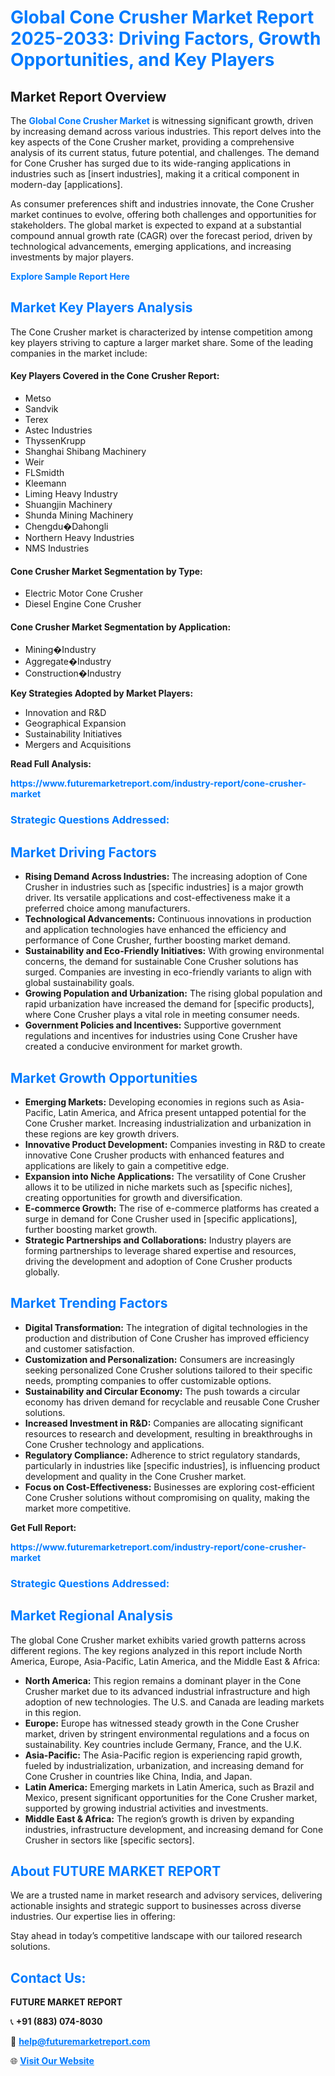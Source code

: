 <h1 style="color: #007BFF;">Global Cone Crusher Market Report 2025-2033: Driving Factors, Growth Opportunities, and Key Players</h1>

<section id="overview">
<h2>Market Report Overview</h2>
<p>The <a href="https://www.futuremarketreport.com/industry-report/cone-crusher-market" style="color: #007BFF; text-decoration: none;"><strong>Global Cone Crusher Market</strong></a> is witnessing significant growth, driven by increasing demand across various industries. This report delves into the key aspects of the Cone Crusher market, providing a comprehensive analysis of its current status, future potential, and challenges. The demand for Cone Crusher has surged due to its wide-ranging applications in industries such as [insert industries], making it a critical component in modern-day [applications].</p>
<p>As consumer preferences shift and industries innovate, the Cone Crusher market continues to evolve, offering both challenges and opportunities for stakeholders. The global market is expected to expand at a substantial compound annual growth rate (CAGR) over the forecast period, driven by technological advancements, emerging applications, and increasing investments by major players.</p>
</section>

<section id="overview">
<p><a href="https://www.futuremarketreport.com/request-sample/reportId=96633" style="color: #007BFF; text-decoration: none;"><strong>Explore Sample Report Here</strong></a></p>
</section>

<section id="key-players">
<h2 style="color: #007BFF;">Market Key Players Analysis</h2>
<p>The Cone Crusher market is characterized by intense competition among key players striving to capture a larger market share. Some of the leading companies in the market include:</p>
<h4>Key Players Covered in the Cone Crusher Report:</h4>
<ul><li>Metso</li><li>Sandvik</li><li>Terex</li><li>Astec Industries</li><li>ThyssenKrupp</li><li>Shanghai Shibang Machinery</li><li>Weir</li><li>FLSmidth</li><li>Kleemann</li><li>Liming Heavy Industry</li><li>Shuangjin Machinery</li><li>Shunda Mining Machinery</li><li>Chengdu�Dahongli</li><li>Northern Heavy Industries</li><li>NMS Industries</li></ul>
<h4>Cone Crusher Market Segmentation by Type:</h4>
<ul><li>Electric Motor Cone Crusher</li><li>Diesel Engine Cone Crusher</li></ul>

<h4>Cone Crusher Market Segmentation by Application:</h4>
<ul><li>Mining�Industry</li><li>Aggregate�Industry</li><li>Construction�Industry</li></ul>
<p><strong>Key Strategies Adopted by Market Players:</strong></p>
<ul>
<li>Innovation and R&D</li>
<li>Geographical Expansion</li>
<li>Sustainability Initiatives</li>
<li>Mergers and Acquisitions</li>
</ul>
</section>

<section>
<p><strong>Read Full Analysis: </strong></p><a href="https://www.futuremarketreport.com/industry-report/cone-crusher-market" style="color: #007BFF; text-decoration: none;"><strong>https://www.futuremarketreport.com/industry-report/cone-crusher-market</strong></a>
<h3 style="color: #007BFF;">Strategic Questions Addressed:</h3>
</section>

<section id="driving-factors">
<h2 style="color: #007BFF;">Market Driving Factors</h2>
<ul>
<li><strong>Rising Demand Across Industries:</strong> The increasing adoption of Cone Crusher in industries such as [specific industries] is a major growth driver. Its versatile applications and cost-effectiveness make it a preferred choice among manufacturers.</li>
<li><strong>Technological Advancements:</strong> Continuous innovations in production and application technologies have enhanced the efficiency and performance of Cone Crusher, further boosting market demand.</li>
<li><strong>Sustainability and Eco-Friendly Initiatives:</strong> With growing environmental concerns, the demand for sustainable Cone Crusher solutions has surged. Companies are investing in eco-friendly variants to align with global sustainability goals.</li>
<li><strong>Growing Population and Urbanization:</strong> The rising global population and rapid urbanization have increased the demand for [specific products], where Cone Crusher plays a vital role in meeting consumer needs.</li>
<li><strong>Government Policies and Incentives:</strong> Supportive government regulations and incentives for industries using Cone Crusher have created a conducive environment for market growth.</li>
</ul>
</section>

<section id="growth-opportunities">
<h2 style="color: #007BFF;">Market Growth Opportunities</h2>
<ul>
<li><strong>Emerging Markets:</strong> Developing economies in regions such as Asia-Pacific, Latin America, and Africa present untapped potential for the Cone Crusher market. Increasing industrialization and urbanization in these regions are key growth drivers.</li>
<li><strong>Innovative Product Development:</strong> Companies investing in R&D to create innovative Cone Crusher products with enhanced features and applications are likely to gain a competitive edge.</li>
<li><strong>Expansion into Niche Applications:</strong> The versatility of Cone Crusher allows it to be utilized in niche markets such as [specific niches], creating opportunities for growth and diversification.</li>
<li><strong>E-commerce Growth:</strong> The rise of e-commerce platforms has created a surge in demand for Cone Crusher used in [specific applications], further boosting market growth.</li>
<li><strong>Strategic Partnerships and Collaborations:</strong> Industry players are forming partnerships to leverage shared expertise and resources, driving the development and adoption of Cone Crusher products globally.</li>
</ul>
</section>

<section id="trending-factors">
<h2 style="color: #007BFF;">Market Trending Factors</h2>
<ul>
<li><strong>Digital Transformation:</strong> The integration of digital technologies in the production and distribution of Cone Crusher has improved efficiency and customer satisfaction.</li>
<li><strong>Customization and Personalization:</strong> Consumers are increasingly seeking personalized Cone Crusher solutions tailored to their specific needs, prompting companies to offer customizable options.</li>
<li><strong>Sustainability and Circular Economy:</strong> The push towards a circular economy has driven demand for recyclable and reusable Cone Crusher solutions.</li>
<li><strong>Increased Investment in R&D:</strong> Companies are allocating significant resources to research and development, resulting in breakthroughs in Cone Crusher technology and applications.</li>
<li><strong>Regulatory Compliance:</strong> Adherence to strict regulatory standards, particularly in industries like [specific industries], is influencing product development and quality in the Cone Crusher market.</li>
<li><strong>Focus on Cost-Effectiveness:</strong> Businesses are exploring cost-efficient Cone Crusher solutions without compromising on quality, making the market more competitive.</li>
</ul>
</section>

<section>
<p><strong>Get Full Report: </strong></p><a href="https://www.futuremarketreport.com/industry-report/cone-crusher-market" style="color: #007BFF; text-decoration: none;"><strong>https://www.futuremarketreport.com/industry-report/cone-crusher-market</strong></a>
<h3 style="color: #007BFF;">Strategic Questions Addressed:</h3>
</section>


<section id="regional-analysis">
<h2 style="color: #007BFF;">Market Regional Analysis</h2>
<p>The global Cone Crusher market exhibits varied growth patterns across different regions. The key regions analyzed in this report include North America, Europe, Asia-Pacific, Latin America, and the Middle East & Africa:</p>
<ul>
<li><strong>North America:</strong> This region remains a dominant player in the Cone Crusher market due to its advanced industrial infrastructure and high adoption of new technologies. The U.S. and Canada are leading markets in this region.</li>
<li><strong>Europe:</strong> Europe has witnessed steady growth in the Cone Crusher market, driven by stringent environmental regulations and a focus on sustainability. Key countries include Germany, France, and the U.K.</li>
<li><strong>Asia-Pacific:</strong> The Asia-Pacific region is experiencing rapid growth, fueled by industrialization, urbanization, and increasing demand for Cone Crusher in countries like China, India, and Japan.</li>
<li><strong>Latin America:</strong> Emerging markets in Latin America, such as Brazil and Mexico, present significant opportunities for the Cone Crusher market, supported by growing industrial activities and investments.</li>
<li><strong>Middle East & Africa:</strong> The region’s growth is driven by expanding industries, infrastructure development, and increasing demand for Cone Crusher in sectors like [specific sectors].</li>
</ul>
</section>

<footer>
<h2 style="color: #007BFF;">About FUTURE MARKET REPORT</h2>
<p>We are a trusted name in market research and advisory services, delivering actionable insights and strategic support to businesses across diverse industries. Our expertise lies in offering:</p>

<p>Stay ahead in today’s competitive landscape with our tailored research solutions.</p>

<h2 style="color: #007BFF;">Contact Us:</h2>
<p><strong>FUTURE MARKET REPORT</strong></p>
<p>📞 <strong>+91 (883) 074-8030</strong></p>
<p>📧 <strong><a href="mailto:help@futuremarketreport.com" style="color: #007BFF;">help@futuremarketreport.com</a></strong></p>
<p>🌐 <strong><a href="https://www.futuremarketreport.com/" style="color: #007BFF;">Visit Our Website</a></strong></p>
</footer>